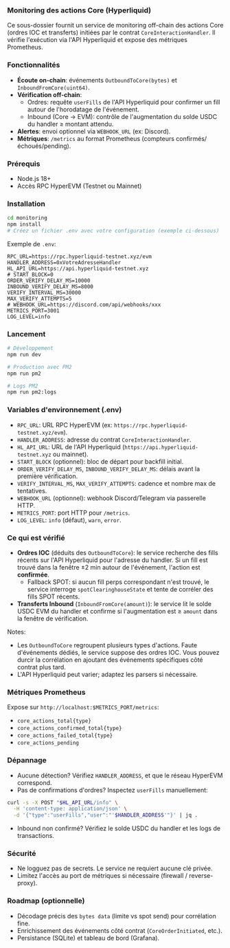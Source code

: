 ### Monitoring des actions Core (Hyperliquid)

<!--
title: "Ops — Monitoring des actions Core"
lang: fr
updated: 2025-10-24
owner: Axone Team
-->

Ce sous-dossier fournit un service de monitoring off-chain des actions Core (ordres IOC et transferts) initiées par le contrat `CoreInteractionHandler`. Il vérifie l'exécution via l'API Hyperliquid et expose des métriques Prometheus.

### Fonctionnalités

- **Écoute on-chain**: événements `OutboundToCore(bytes)` et `InboundFromCore(uint64)`.
- **Vérification off-chain**:
  - Ordres: requête `userFills` de l'API Hyperliquid pour confirmer un fill autour de l'horodatage de l'événement.
  - Inbound (Core → EVM): contrôle de l'augmentation du solde USDC du handler ≥ montant attendu.
- **Alertes**: envoi optionnel via `WEBHOOK_URL` (ex: Discord).
- **Métriques**: `/metrics` au format Prometheus (compteurs confirmés/échoués/pending).

### Prérequis

- Node.js 18+
- Accès RPC HyperEVM (Testnet ou Mainnet)

### Installation

```bash
cd monitoring
npm install
# Créez un fichier .env avec votre configuration (exemple ci-dessous)
```

Exemple de `.env`:

```
RPC_URL=https://rpc.hyperliquid-testnet.xyz/evm
HANDLER_ADDRESS=0xVotreAdresseHandler
HL_API_URL=https://api.hyperliquid-testnet.xyz
# START_BLOCK=0
ORDER_VERIFY_DELAY_MS=10000
INBOUND_VERIFY_DELAY_MS=8000
VERIFY_INTERVAL_MS=30000
MAX_VERIFY_ATTEMPTS=5
# WEBHOOK_URL=https://discord.com/api/webhooks/xxx
METRICS_PORT=3001
LOG_LEVEL=info
```

### Lancement

```bash
# Développement
npm run dev

# Production avec PM2
npm run pm2

# Logs PM2
npm run pm2:logs
```

### Variables d'environnement (.env)

- `RPC_URL`: URL RPC HyperEVM (ex: `https://rpc.hyperliquid-testnet.xyz/evm`).
- `HANDLER_ADDRESS`: adresse du contrat `CoreInteractionHandler`.
- `HL_API_URL`: URL de l'API Hyperliquid (`https://api.hyperliquid-testnet.xyz` ou mainnet).
- `START_BLOCK` (optionnel): bloc de départ pour backfill initial.
- `ORDER_VERIFY_DELAY_MS`, `INBOUND_VERIFY_DELAY_MS`: délais avant la première vérification.
- `VERIFY_INTERVAL_MS`, `MAX_VERIFY_ATTEMPTS`: cadence et nombre max de tentatives.
- `WEBHOOK_URL` (optionnel): webhook Discord/Telegram via passerelle HTTP.
- `METRICS_PORT`: port HTTP pour `/metrics`.
- `LOG_LEVEL`: `info` (défaut), `warn`, `error`.

### Ce qui est vérifié

- **Ordres IOC** (déduits des `OutboundToCore`): le service recherche des fills récents sur l'API Hyperliquid pour l'adresse du handler. Si un fill est trouvé dans la fenêtre ±2 min autour de l'événement, l'action est **confirmée**.
  - Fallback SPOT: si aucun fill perps correspondant n'est trouvé, le service interroge `spotClearinghouseState` et tente de corréler des fills SPOT récents.
- **Transferts Inbound** (`InboundFromCore(amount)`): le service lit le solde USDC EVM du handler et confirme si l'augmentation est ≥ `amount` dans la fenêtre de vérification.

Notes:
- Les `OutboundToCore` regroupent plusieurs types d'actions. Faute d'événements dédiés, le service suppose des ordres IOC. Vous pouvez durcir la corrélation en ajoutant des événements spécifiques côté contrat plus tard.
- L'API Hyperliquid peut varier; adaptez les parsers si nécessaire.

### Métriques Prometheus

Expose sur `http://localhost:$METRICS_PORT/metrics`:

- `core_actions_total{type}`
- `core_actions_confirmed_total{type}`
- `core_actions_failed_total{type}`
- `core_actions_pending`

### Dépannage

- Aucune détection? Vérifiez `HANDLER_ADDRESS`, et que le réseau HyperEVM correspond.
- Pas de confirmations d'ordres? Inspectez `userFills` manuellement:

```bash
curl -s -X POST "$HL_API_URL/info" \
  -H 'content-type: application/json' \
  -d '{"type":"userFills","user":"'$HANDLER_ADDRESS'"}' | jq .
```

- Inbound non confirmé? Vérifiez le solde USDC du handler et les logs de transactions.

### Sécurité

- Ne logguez pas de secrets. Le service ne requiert aucune clé privée.
- Limitez l'accès au port de métriques si nécessaire (firewall / reverse-proxy).

### Roadmap (optionnelle)

- Décodage précis des `bytes data` (limite vs spot send) pour corrélation fine.
- Enrichissement des événements côté contrat (`CoreOrderInitiated`, etc.).
- Persistance (SQLite) et tableau de bord (Grafana).


